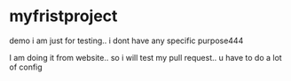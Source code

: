 # myfristproject
demo
i am just for testing.. i dont have any specific purpose444


I am doing it from website.. so i will test my pull request..
u have to do a lot of config
